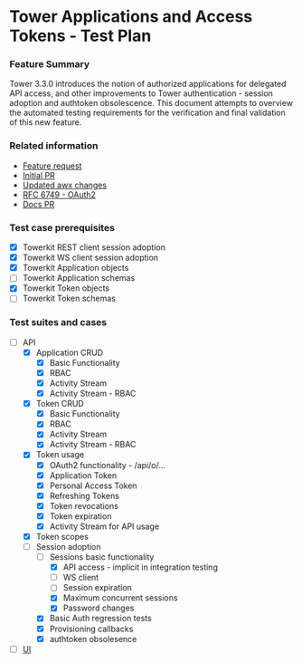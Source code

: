 # Tower Applications and Access Tokens - Test Plan

### Feature Summary
Tower 3.3.0 introduces the notion of authorized applications for delegated API access, and other improvements to Tower authentication - session adoption and authtoken obsolescence.  This document attempts to overview the automated testing requirements for the verification and final validation of this new feature.

### Related information
* [Feature request](https://github.com/ansible/awx/issues/21)
* [Initial PR](https://github.com/ansible/awx/pull/904)
* [Updated awx changes](https://github.com/rooftopcellist/awx/commit/e13469f03ab7933fefa015780b2f9e68f335d0ee)
* [RFC 6749 - OAuth2](https://tools.ietf.org/html/rfc6749)
* [Docs PR](https://github.com/ansible/product-docs/pull/308)

### Test case prerequisites
* [x] Towerkit REST client session adoption
* [x] Towerkit WS client session adoption
* [x] Towerkit Application objects
* [ ] Towerkit Application schemas
* [x] Towerkit Token objects
* [ ] Towerkit Token schemas

### Test suites and cases
* [ ] API
    * [x] Application CRUD
        * [x] Basic Functionality
        * [x] RBAC
        * [x] Activity Stream
        * [x] Activity Stream - RBAC
    * [x] Token CRUD
        * [x] Basic Functionality
        * [x] RBAC
        * [x] Activity Stream
        * [x] Activity Stream - RBAC
    * [x] Token usage
        * [x] OAuth2 functionality - /api/o/...
        * [x] Application Token
        * [x] Personal Access Token
        * [x] Refreshing Tokens
        * [x] Token revocations
        * [x] Token expiration
        * [x] Activity Stream for API usage
    * [x] Token scopes
    * [ ] Session adoption
        * [ ] Sessions basic functionality
            * [x] API access - implicit in integration testing
            * [ ] WS client
            * [ ] Session expiration
            * [x] Maximum concurrent sessions
            * [x] Password changes
        * [x] Basic Auth regression tests
        * [x] Provisioning callbacks
        * [x] authtoken obsolesence
* [ ] [UI](https://docs.google.com/document/d/1uMSSYQdItLt9GKpq54LtBcbFKXE47qEIyJVTjpiiX_A/edit)
